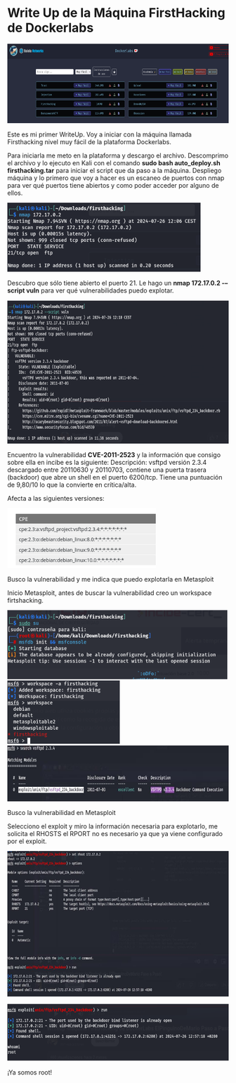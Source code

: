 <h1> Write Up de la Máquina FirstHacking de Dockerlabs</h1>

<img src="assets/1lkhfcqj.png" style="width:6.73472in;height:1.88319in" />

Este es mi primer WriteUp. Voy a iniciar con la máquina llamada Firsthacking nivel muy fácil de la plataforma Dockerlabs.

Para iniciarla me meto en la plataforma y descargo el archivo. Descomprimo el archivo y lo ejecuto en Kali con el comando **sudo bash auto_deploy.sh firsthacking.tar**
para iniciar el script que da paso a la máquina.
Despliego máquina y lo primero que voy a hacer es
un escaneo de puertos con nmap para ver qué puertos tiene abiertos y como poder acceder por alguno de ellos.

<img src="assets/0tpzb2dm.png" style="width:4.58403in;height:1.63333in" />

Descubro que sólo tiene abierto el puerto 21. Le hago un **nmap 172.17.0.2 -–script vuln** para ver qué vulnerabilidades puedo explotar.

<img src="assets/y0grstyp.png" style="width:6.93056in;height:3.39986in" />

Encuentro la vulnerabilidad **CVE-2011-2523** y la información que consigo sobre ella en incibe es la siguiente:
Descripción: vsftpd versión 2.3.4 descargado entre 20110630 y 20110703,
contiene una puerta trasera (backdoor) que abre un shell en el puerto
6200/tcp. Tiene una puntuación de 9,80/10 lo que la convierte en
crítica/alta.

Afecta a las siguientes versiones:

<img src="assets/4jdgxult.png" style="width:3.525in;height:1.41667in" />

Busco la vulnerabilidad y me indica que puedo explotarla en Metasploit

Inicio Metasploit, antes de buscar la vulnerabilidad creo un workspace
firtshacking.

<img src="assets/jro5dhaa.png" style="width:5.21667in;height:1.64167in" />
<img src="assets/1wndajak.png" style="width:2.66667in;height:1.5in" />
<img src="assets/rlycy1ls.png" style="width:6.8in;height:1.325in" />

Busco la vulnerabilidad en Metasploit

Selecciono el exploit y miro la información necesaria para explotarlo,
me solicita el RHOSTS el RPORT no es necesario ya que ya viene
configurado por el exploit.

<img src="assets/j5mox1vd.png" style="width:6.84167in;height:3.45in" />

<img src="assets/lotcfn4y.png"
style="width:5.90556in;height:1.35139in" />

¡Ya somos root!
